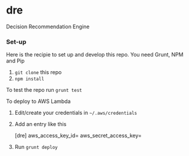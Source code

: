 # dre
Decision Recommendation Engine

### Set-up
Here is the recipie to set up and develop this repo. You need Grunt, NPM and Pip

1. `git clone` this repo
2. `npm install`

To test the repo run `grunt test`

To deploy to AWS Lambda
1. Edit/create your credentials in `~/.aws/credentials`
2. Add an entry like this

    [dre]
    aws_access_key_id=<A RELEVANT THING>
    aws_secret_access_key=<A RELEVANT THING>

3. Run `grunt deploy`
